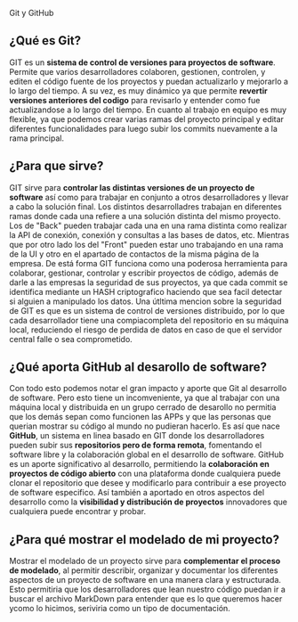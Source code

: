 <a name="top">Git y GitHub</a>

## ¿Qué es Git? 

   GIT es un **sistema de control de versiones para proyectos de software**. Permite que varios desarrolladores
colaboren, gestionen, controlen, y editen el código fuente de los proyectos y puedan actualizarlo y mejorarlo a 
lo largo del tiempo. A su vez, es muy dinámico ya que permite **revertir versiones anteriores del codigo** para
revisarlo y entender como fue actualizandose a lo largo del tiempo.
   En cuanto al trabajo en equipo es muy flexible, ya que podemos crear varias ramas del proyecto principal y
editar diferentes funcionalidades para luego subir los commits nuevamente a la rama principal.

## ¿Para que sirve?

   GIT sirve para **controlar las distintas versiones de un proyecto de software** así como para trabajar
en conjunto a otros desarrolladores y llevar a cabo la solución final. Los distintos desarrolladres 
trabajan en diferentes ramas donde cada una refiere a una solución distinta del mismo proyecto. Los
de "Back" pueden trabajar cada una en una rama distinta como realizar la API de conexión, conexión y consultas
a las bases de datos, etc. Mientras que por otro lado los del "Front" pueden estar uno trabajando en una rama de la
UI y otro en el apartado de contactos de la misma página de la empresa. 
   De está forma GIT funciona como una poderosa herramienta para colaborar, gestionar, controlar y escribir proyectos de código, además de darle a las
empresas la seguridad de sus proyectos, ya que cada commit se identifica mediante un HASH criptografico haciendo
que sea facil detectar si alguien a manipulado los datos. Una útltima mencion sobre la seguridad de GIT es que
es un sistema de control de versiones distribuido, por lo que cada desarrollador tiene una compiacompleta del 
repositorio en su máquina local, reduciendo el riesgo de perdida de datos en caso de que el servidor central 
falle o sea comprometido.

## ¿Qué aporta GitHub al desarollo de software?

   Con todo esto podemos notar el gran impacto y aporte que Git al desarrollo de software. Pero esto tiene
un incomveniente, ya que al trabajar con una máquina local y distribuida en un grupo cerrado de desarollo no
permitia que los demás sepan como funcionen las APPs y que las personas que querian mostrar su código al mundo
no pudieran hacerlo. Es así que nace **GitHub**, un sistema en linea basado en GIT donde los desarrolladores pueden
subir sus **repositorios pero de forma remota**, fomentando el software libre y la colaboración global en el
desarrollo de software. GitHub es un aporte significativo al desarrollo, permitiendo la **colaboración en proyectos
de código abierto** con una plataforma donde cualquiera puede clonar el repositorio que desee y modificarlo para
contribuir a ese proyecto de software especifico. Así también a aportado en otros aspectos del desarrollo como
la **visibilidad y distribución de proyectos** innovadores que cualquiera puede encontrar y probar.

## ¿Para qué mostrar el modelado de mi proyecto?

   Mostrar el modelado de un proyecto sirve para **complementar el proceso de modelado**, al permitir describir, 
organizar y documentar los diferentes aspectos de un proyecto de software en una manera clara y estructurada. 
Esto permitiria que los desarrolladores que lean nuestro código puedan ir a buscar el archivo MarkDown para 
entender que es lo que queremos hacer ycomo lo hicimos, seriviria como un tipo de documentación.
